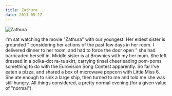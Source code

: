 ```yaml
---
title: Zathura
date: 2011-05-12
---
```


![Zathura](https://source.unsplash.com/03UCoidYvXw/1600x900)

I'm sat watching the movie "Zathura" with our youngest. Her eldest sister is grounded " considering her actions of the past few days in her room. I delivered dinner to her room, and had to force the door open " she had barricaded herself in. Middle sister is at Brownies with my her mum. She left dressed in a polka-dot ra-ra skirt, carrying tinsel cheerleading pom-poms something to do with the Eurovision Song Contest apparently. So far I've eaten a pizza, and shared a box of microwave popcorn with Little Miss 6. She ate enough to sink a large ship, then turned to me and told me she was still hungry. All things considered, a pretty normal evening (for a given value of "normal").